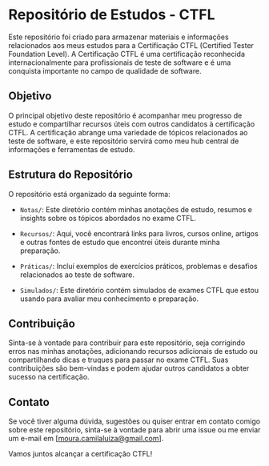 # Repositório de Estudos - CTFL

Este repositório foi criado para armazenar materiais e informações relacionados aos meus estudos para a Certificação CTFL (Certified Tester Foundation Level). A Certificação CTFL é uma certificação reconhecida internacionalmente para profissionais de teste de software e é uma conquista importante no campo de qualidade de software.

## Objetivo

O principal objetivo deste repositório é acompanhar meu progresso de estudo e compartilhar recursos úteis com outros candidatos à certificação CTFL. A certificação abrange uma variedade de tópicos relacionados ao teste de software, e este repositório servirá como meu hub central de informações e ferramentas de estudo.

## Estrutura do Repositório

O repositório está organizado da seguinte forma:

- `Notas/`: Este diretório contém minhas anotações de estudo, resumos e insights sobre os tópicos abordados no exame CTFL.

- `Recursos/`: Aqui, você encontrará links para livros, cursos online, artigos e outras fontes de estudo que encontrei úteis durante minha preparação.

- `Práticas/`: Incluí exemplos de exercícios práticos, problemas e desafios relacionados ao teste de software.

- `Simulados/`: Este diretório contém simulados de exames CTFL que estou usando para avaliar meu conhecimento e preparação.

## Contribuição

Sinta-se à vontade para contribuir para este repositório, seja corrigindo erros nas minhas anotações, adicionando recursos adicionais de estudo ou compartilhando dicas e truques para passar no exame CTFL. Suas contribuições são bem-vindas e podem ajudar outros candidatos a obter sucesso na certificação.

## Contato

Se você tiver alguma dúvida, sugestões ou quiser entrar em contato comigo sobre este repositório, sinta-se à vontade para abrir uma issue ou me enviar um e-mail em [moura.camilaluiza@gmail.com].

Vamos juntos alcançar a certificação CTFL!

